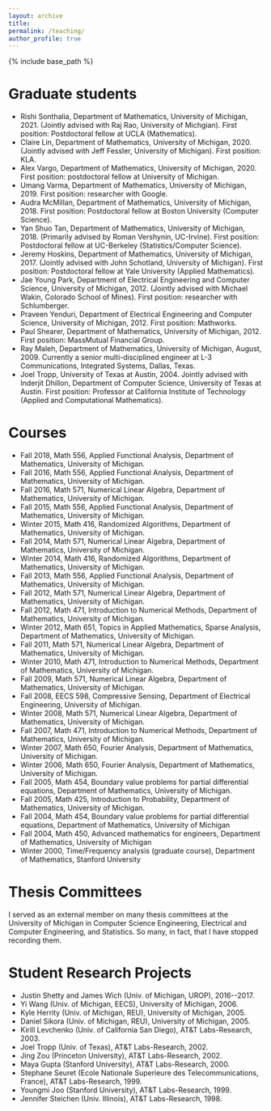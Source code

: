 ```yaml
---
layout: archive
title: 
permalink: /teaching/
author_profile: true
---
```


{% include base_path %}

<!-- {% for post in site.teaching reversed %}
  {% include archive-single.html %}
{% endfor %}
 -->

Graduate students
=====
<ul>
    <li>Rishi Sonthalia, Department of Mathematics, University of Michigan, 2021. (Jointly advised with Raj Rao, University of Michgian). First position: Postdoctoral fellow at UCLA (Mathematics). </li>
    <li>Claire Lin, Department of Mathematics, University of Michigan, 2020. (Jointly advised with Jeff Fessler, University of Michigan). First position: KLA.</li>
    <li>Alex Vargo, Department of Mathematics, University of Michigan, 2020. First position: postdoctoral fellow at University of Michigan.</li>
    <li>Umang Varma, Department of Mathematics, University of Michigan, 2019. First position: researcher with Google.</li>
    <li>Audra McMillan, Department of Mathematics, University of Michigan, 2018. First position: Postdoctoral fellow at Boston University (Computer Science). </li>
    <li>Yan Shuo Tan, Department of Mathematics, University of Michigan, 2018. (Primarily advised by Roman Vershynin, UC-Irvine). First position: Postdoctoral fellow at UC-Berkeley (Statistics/Computer Science).</li>
    <li>Jeremy Hoskins, Department of Mathematics, University of Michigan, 2017. (Jointly advised with John Schotland, University of Michigan). First position: Postdoctoral fellow at Yale University (Applied Mathematics).</li>
    <li>Jae Young Park, Department of Electrical Engineering and Computer Science, University of Michigan, 2012. (Jointly advised with Michael Wakin, Colorado School of Mines). First position: researcher with Schlumberger.</li>
    <li>Praveen Yenduri, Department of Electrical Engineering and Computer Science, University of Michigan, 2012. First position: Mathworks.</li>
    <li>Paul Shearer, Department of Mathematics, University of Michigan, 2012. First position: MassMutual Financial Group.</li>
    <li>Ray Maleh, Department of Mathematics, University of Michigan, August, 2009. Currently a senior multi-disciplined engineer at L-3 Communications, Integrated Systems, Dallas, Texas.</li>
    <li>Joel Tropp, University of Texas at Austin, 2004. Jointly advised with Inderjit Dhillon, Department of Computer Science, University of Texas at Austin. First position: Professor at California Institute of Technology (Applied and Computational Mathematics).</li>
</ul>

Courses
======
<ul>
    <li>Fall 2018, Math 556, Applied Functional Analysis, Department of Mathematics, University of Michigan.
    </li>
    <li>Fall 2016, Math 556, Applied Functional Analysis, Department of Mathematics, University of Michigan.
    </li>
    <li>Fall 2016, Math 571, Numerical Linear Algebra, Department of Mathematics, University of Michigan.
    </li>
    <li>Fall 2015, Math 556, Applied Functional Analysis, Department of Mathematics, University of Michigan.
    </li>
    <li>Winter 2015, Math 416, Randomized Algorithms, Department of Mathematics, University of Michigan.
    </li>
    <li>Fall 2014, Math 571, Numerical Linear Algebra, Department of Mathematics, University of Michigan.
    </li>
    <li>Winter 2014, Math 416, Randomized Algorithms, Department of Mathematics, University of Michigan.
    </li>
    <li>Fall 2013, Math 556, Applied Functional Analysis, Department of Mathematics, University of Michigan.
    </li>
    <li>Fall 2012, Math 571, Numerical Linear Algebra, Department of Mathematics, University of Michigan.
    </li>
    <li>Fall 2012, Math 471, Introduction to Numerical Methods, Department of Mathematics, University of Michigan.
    </li>
    <li>Winter 2012, Math 651, Topics in Applied Mathematics, Sparse Analysis, Department of Mathematics, University of Michigan.
    </li>
    <li>Fall 2011, Math 571, Numerical Linear Algebra, Department of Mathematics, University of Michigan.
    </li>
    <li>Winter 2010, Math 471, Introduction to Numerical Methods, Department of Mathematics, University of Michigan.
    </li>
    <li>Fall 2009, Math 571, Numerical Linear Algebra, Department of Mathematics, University of Michigan.
    </li>
    <li>Fall 2008, EECS 598, Compressive Sensing, Department of Electrical Engineering, University of Michigan.
    </li>
    <li>Winter 2008, Math 571, Numerical Linear Algebra, Department of Mathematics, University of Michigan.
    </li>
    <li>Fall 2007, Math 471, Introduction to Numerical Methods, Department of Mathematics, University of Michigan.
    </li>
    <li>Winter 2007, Math 650, Fourier Analysis, Department of Mathematics, University of Michigan.
    </li>
    <li>Winter 2006, Math 650, Fourier Analysis, Department of Mathematics, University of Michigan.
    </li>
    <li>Fall 2005, Math 454, Boundary value problems for partial differential equations, Department of Mathematics, University of Michigan.
    </li>
    <li>Fall 2005, Math 425, Introduction to Probability, Department of Mathematics, University of Michigan.
    </li>
    <li>Fall 2004, Math 454, Boundary value problems for partial differential equations, Department of Mathematics, University of Michigan
    </li>
    <li>Fall 2004, Math 450, Advanced mathematics for engineers, Department of Mathematics, University of Michigan
    </li>
    <li>Winter 2000, Time/Frequency analysis (graduate course), Department of Mathematics, Stanford University
    </li>
</ul>



Thesis Committees
===========
I served as an external member on many thesis committees at the University of Michigan in Computer Science Engineering, Electrical and Computer Engineering, and Statistics. So many, in fact, that I have stopped recording them.

Student Research Projects
=======
<ul>
    <li>Justin Shetty and James Wich (Univ. of Michigan, UROP), 2016--2017. </li>
    <li>Yi Wang (Univ. of Michigan, EECS), University of Michigan, 2006.
    </li>
    <li>Kyle Herrity (Univ. of Michigan, REU), University of Michigan, 2005.
    </li>
    <li>Daniel Sikora (Univ. of Michigan, REU), University of Michigan, 2005.
    </li>
    <li>Kirill Levchenko (Univ. of California San Diego), AT&amp;T Labs-Research, 2003.
    </li>
    <li>Joel Tropp (Univ. of Texas), AT&amp;T Labs-Research, 2002.
    </li>
    <li>Jing Zou (Princeton University), AT&amp;T Labs-Research, 2002.
    </li>
    <li>Maya Gupta (Stanford University), AT&amp;T Labs-Research, 2000.
    </li>
    <li>Stephane Seuret (Ecole Nationale Superieure des Telecommunications, France), AT&amp;T Labs-Research, 1999.
    </li>
    <li>Youngmi Joo (Stanford University), AT&amp;T Labs-Research, 1999.
    </li>
    <li>Jennifer Steichen (Univ. Illinois), AT&amp;T Labs-Research, 1998.
    </li>
</ul>